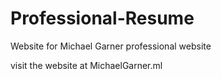 # Professional-Resume
Website for Michael Garner professional website

visit the website at
MichaelGarner.ml

